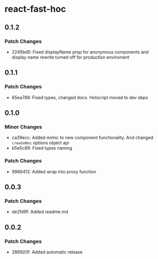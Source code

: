 # react-fast-hoc

## 0.1.2

### Patch Changes

- 2245bd5: Fixed displayName prop for anonymous components and display name rewrite turned off for production enviroment

## 0.1.1

### Patch Changes

- 65ea788: Fixed types, changed docs. Hotscript moved to dev deps

## 0.1.0

### Minor Changes

- ca39ecc: Added mimic to new component functionality. And changed `createHoc` options object api
- b5e5c89: Fixed types naming

### Patch Changes

- 9966412: Added wrap into proxy function

## 0.0.3

### Patch Changes

- de2fd9f: Added readme.md

## 0.0.2

### Patch Changes

- 286920f: Added automatic release
